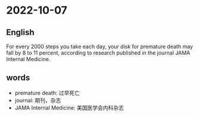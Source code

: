 # 2022-10-07

## English
For every 2000 steps you take each day, your disk for premature
death may fall by 8 to 11 percent, according to research published
in the journal JAMA Internal Medicine.


## words
* premature death: 过早死亡
* journal: 期刊，杂志
* JAMA Internal Medicine: 美国医学会内科杂志
